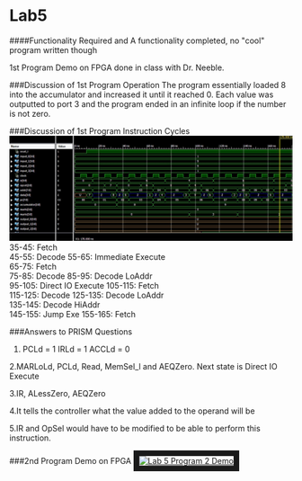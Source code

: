 Lab5
====

####Functionality
Required and A functionality completed, no "cool" program written though

1st Program Demo on FPGA done in class with Dr. Neeble.

###Discussion of 1st Program Operation
The program essentially loaded 8 into the accumulator and increased it until it reached 0. Each value was outputted to port 3 and the program ended in an infinite loop if the number is not zero.

###Discussion of 1st Program Instruction Cycles	
![alt text](Part1_sim.JPG)
35-45: Fetch  
45-55: Decode 
55-65: Immediate Execute  
65-75: Fetch  
75-85: Decode 
85-95: Decode LoAddr  
95-105: Direct IO Execute 
105-115: Fetch  
115-125: Decode 
125-135: Decode LoAddr  
135-145: Decode HiAddr  
145-155: Jump Exe 
155-165: Fetch  

###Answers to PRISM Questions
1. PCLd = 1   IRLd = 1   ACCLd = 0

2.MARLoLd, PCLd, Read, MemSel_l and AEQZero. Next state is Direct IO Execute

3.IR, ALessZero, AEQZero

4.It tells the controller what the value added to the operand will be

5.IR and OpSel would have to be modified to be able to perform this instruction.


###2nd Program Demo on FPGA
<a href="https://www.youtube.com/watch?v=fclHXEvGrHg" target="_blank"><img src="http://img.youtube.com/vi/fclHXEvGrHg/0.jpg" 
alt="Lab 5 Program 2 Demo" width="240" height="180" border="10" /></a>
